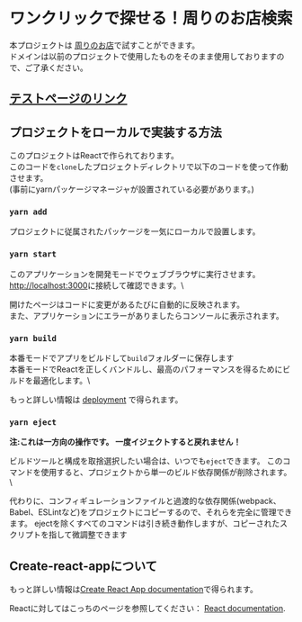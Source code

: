 # ワンクリックで探せる！周りのお店検索

本プロジェクトは [周りのお店](https://millrnft.com)で試すことができます。\
ドメインは以前のプロジェクトで使用したものをそのまま使用しておりますので、ご了承ください。

## [テストページのリンク](https://millrnft.com)

## プロジェクトをローカルで実装する方法

このプロジェクトはReactで作られております。\
このコードを`clone`したプロジェクトディレクトリで以下のコードを使って作動させます。\
(事前にyarnパッケージマネージャが設置されている必要があります。)

### `yarn add`
プロジェクトに従属されたパッケージを一気にローカルで設置します。

### `yarn start`

このアプリケーションを開発モードでウェブブラウザに実行させます。\
[http://localhost:3000](http://localhost:3000)に接続して確認できます。\

開けたページはコードに変更があるたびに自動的に反映されます。\
また、アプリケーションにエラーがありましたらコンソールに表示されます。

### `yarn build`

本番モードでアプリをビルドして`build`フォルダーに保存します\
本番モードでReactを正しくバンドルし、最高のパフォーマンスを得るためにビルドを最適化します。\

もっと詳しい情報は [deployment](https://facebook.github.io/create-react-app/docs/deployment) で得られます。

### `yarn eject`

**注:これは一方向の操作です。 一度イジェクトすると戻れません！**

ビルドツールと構成を取捨選択したい場合は、いつでも`eject`できます。 このコマンドを使用すると、プロジェクトから単一のビルド依存関係が削除されます。\

代わりに、コンフィギュレーションファイルと過渡的な依存関係(webpack、Babel、ESLintなど)をプロジェクトにコピーするので、それらを完全に管理できます。 ejectを除くすべてのコマンドは引き続き動作しますが、コピーされたスクリプトを指して微調整できます

## Create-react-appについて

 もっと詳しい情報は[Create React App documentation](https://facebook.github.io/create-react-app/docs/getting-started)で得られます。

Reactに対してはこっちのページを参照してください： [React documentation](https://reactjs.org/).

